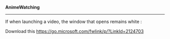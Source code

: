 **AnimeWatching**

---

If when launching a video, the window that opens remains white :

Download this https://go.microsoft.com/fwlink/p/?LinkId=2124703 
